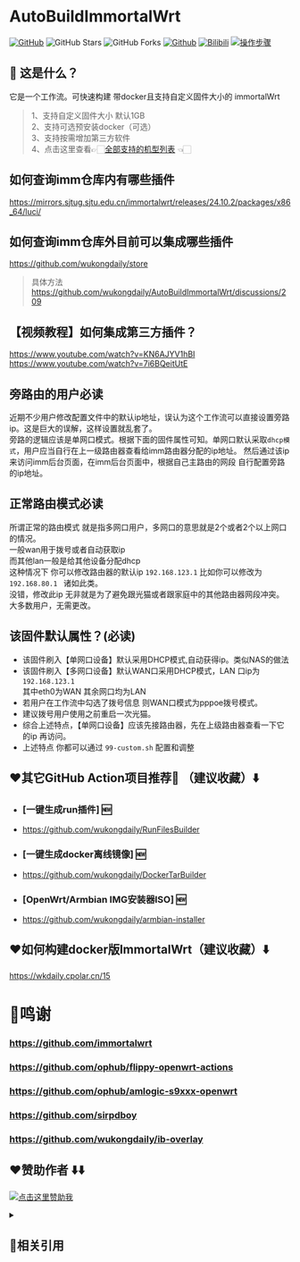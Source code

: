 # AutoBuildImmortalWrt
[![GitHub](https://img.shields.io/github/license/wukongdaily/AutoBuildImmortalWrt.svg?label=LICENSE&logo=github&logoColor=%20)](https://github.com/wukongdaily/AutoBuildImmortalWrt/blob/master/LICENSE)
![GitHub Stars](https://img.shields.io/github/stars/wukongdaily/AutoBuildImmortalWrt.svg?style=flat&logo=appveyor&label=Stars&logo=github)
![GitHub Forks](https://img.shields.io/github/forks/wukongdaily/AutoBuildImmortalWrt.svg?style=flat&logo=appveyor&label=Forks&logo=github) [![Github](https://img.shields.io/badge/RELEASE:AutoBuildImmortalWrt-123456?logo=github&logoColor=fff&labelColor=green&style=flat)](https://github.com/wukongdaily/AutoBuildImmortalWrt/releases) [![Bilibili](https://img.shields.io/badge/Bilibili-123456?logo=bilibili&logoColor=fff&labelColor=fb7299)](https://www.bilibili.com/video/BV1EG6VYCER3) [![操作步骤](https://img.shields.io/badge/YouTube-123456?logo=youtube&labelColor=ff0000)](https://youtu.be/xIVtUwZR6U0)

## 🤔 这是什么？
它是一个工作流。可快速构建 带docker且支持自定义固件大小的 immortalWrt
> 1、支持自定义固件大小 默认1GB <br>
> 2、支持可选预安装docker（可选）<br>
> 3、支持按需增加第三方软件<br>
> 4、点击这里查看👉🏻[全部支持的机型列表](https://github.com/wukongdaily/AutoBuildImmortalWrt/blob/master/SUPPORT.md) 👈🏻



## 如何查询imm仓库内有哪些插件
https://mirrors.sjtug.sjtu.edu.cn/immortalwrt/releases/24.10.2/packages/x86_64/luci/
## 如何查询imm仓库外目前可以集成哪些插件
https://github.com/wukongdaily/store
> 具体方法 https://github.com/wukongdaily/AutoBuildImmortalWrt/discussions/209
## 【视频教程】如何集成第三方插件？
https://www.youtube.com/watch?v=KN6AJYV1hBI <br>
https://www.youtube.com/watch?v=7i6BQeitUtE

## 旁路由的用户必读
近期不少用户修改配置文件中的默认ip地址，误认为这个工作流可以直接设置旁路ip。这是巨大的误解，这样设置就乱套了。<br>
旁路的逻辑应该是单网口模式。根据下面的固件属性可知。单网口默认采取`dhcp模式`，用户应当自行在上一级路由器查看给imm路由器分配的ip地址。
然后通过该ip来访问imm后台页面，在imm后台页面中，根据自己主路由的网段 自行配置旁路的ip地址。

## 正常路由模式必读
所谓正常的路由模式 就是指多网口用户，多网口的意思就是2个或者2个以上网口的情况。<br>
一般wan用于拨号或者自动获取ip <br>
而其他lan一般是给其他设备分配dhcp<br>
这种情况下 你可以修改路由器的默认ip  `192.168.123.1` 比如你可以修改为`192.168.80.1 ` 诸如此类。<br>
没错，修改此ip 无非就是为了避免跟光猫或者跟家庭中的其他路由器网段冲突。大多数用户，无需更改。

## 该固件默认属性？(必读)
- 该固件刷入【单网口设备】默认采用DHCP模式,自动获得ip。类似NAS的做法
- 该固件刷入【多网口设备】默认WAN口采用DHCP模式，LAN 口ip为  `192.168.123.1` <br>其中eth0为WAN 其余网口均为LAN
- 若用户在工作流中勾选了拨号信息 则WAN口模式为pppoe拨号模式。
- 建议拨号用户使用之前重启一次光猫。
- 综合上述特点，【单网口设备】应该先接路由器，先在上级路由器查看一下它的ip 再访问。
- 上述特点 你都可以通过 `99-custom.sh` 配置和调整

## ❤️其它GitHub Action项目推荐🌟 （建议收藏）⬇️
- ### [一键生成run插件] 🆕
- https://github.com/wukongdaily/RunFilesBuilder<br>
- ### [一键生成docker离线镜像] 🆕
- https://github.com/wukongdaily/DockerTarBuilder<br>
- ### [OpenWrt/Armbian IMG安装器ISO] 🆕
- https://github.com/wukongdaily/armbian-installer


## ❤️如何构建docker版ImmortalWrt（建议收藏）⬇️
https://wkdaily.cpolar.cn/15
# 🌟鸣谢
### https://github.com/immortalwrt
### https://github.com/ophub/flippy-openwrt-actions
### https://github.com/ophub/amlogic-s9xxx-openwrt
### https://github.com/sirpdboy
### https://github.com/wukongdaily/ib-overlay

## ❤️赞助作者 ⬇️⬇️

[![点击这里赞助我](https://img.shields.io/badge/点击这里赞助我-支持作者的项目-orange?logo=github)](https://wkdaily.cpolar.cn/01)




<details>
<summary><h2>🍭相关引用</h2></summary>

#### 🍭引用和项目参考的仓库
- https://github.com/wukongdaily/RunFilesBuilder
- https://github.com/wukongdaily/store
- https://github.com/xiaorouji/openwrt-passwall
- https://github.com/xiaorouji/openwrt-passwall2
- https://github.com/sirpdboy/luci-theme-kucat
- https://github.com/AdguardTeam/AdGuardHome
- https://github.com/kiddin9/kwrt-packages
